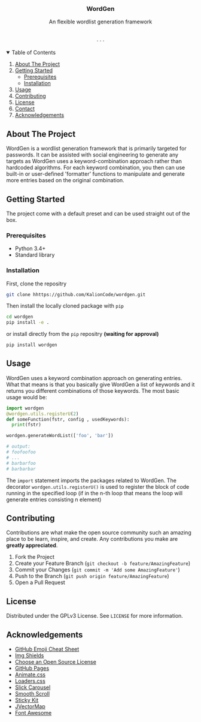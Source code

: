 
<!-- PROJECT SHIELDS -->
<!--
*** I'm using markdown "reference style" links for readability.
*** Reference links are enclosed in brackets [ ] instead of parentheses ( ).
*** See the bottom of this document for the declaration of the reference variables
*** for contributors-url, forks-url, etc. This is an optional, concise syntax you may use.
*** https://www.markdownguide.org/basic-syntax/#reference-style-links
-->


<!-- PROJECT LOGO -->
<br />
<p align="center">


  <h3 align="center">WordGen</h3>

  <p align="center">
    An flexible wordlist generation framework
    <br />
    <!-- <a href="https://github.com/othneildrew/Best-README-Template"><strong>Explore the docs »</strong></a> -->
    <br />
    <br />
    <!-- <a href="https://github.com/othneildrew/Best-README-Template">View Demo</a> -->
    ·
    <!-- <a href="https://github.com/othneildrew/Best-README-Template/issues">Report Bug</a> -->
    ·
    <!-- <a href="https://github.com/othneildrew/Best-README-Template/issues">Request Feature</a> -->
    ·
  </p>
</p>



<!-- TABLE OF CONTENTS -->
<details open="open">
  <summary>Table of Contents</summary>
  <ol>
    <li>
      <a href="#about-the-project">About The Project</a>
    </li>
    <li>
      <a href="#getting-started">Getting Started</a>
      <ul>
        <li><a href="#prerequisites">Prerequisites</a></li>
        <li><a href="#installation">Installation</a></li>
      </ul>
    </li>
    <li><a href="#usage">Usage</a></li>
    <!-- <li><a href="#roadmap">Roadmap</a></li> -->
    <li><a href="#contributing">Contributing</a></li>
    <li><a href="#license">License</a></li>
    <li><a href="#contact">Contact</a></li>
    <li><a href="#acknowledgements">Acknowledgements</a></li>
  </ol>
</details>



<!-- ABOUT THE PROJECT -->
## About The Project
WordGen is a wordlist generation framework that is primarily targeted for passwords. It can be assisted with social engineering to generate any targets as WordGen uses a keyword-combination approach rather than hardcoded algorithms. For each keyword combination, you then can use built-in or user-defined 'formatter' functions to manipulate and generate more entries based on the original combination.


<!-- GETTING STARTED -->
## Getting Started

The project come with a default preset and can be used straight out of the box.

### Prerequisites

* Python 3.4+
* Standard library

### Installation

First, clone the repositry
   ```sh
   git clone hhttps://github.com/KalionCode/wordgen.git
   ```
Then install the locally cloned package with ```pip```
  ```sh
  cd wordgen 
  pip install -e .
  ```
or install directly from the ```pip``` repositry **(waiting for approval)**
  ```sh
  pip install wordgen
  ```



<!-- USAGE EXAMPLES -->
## Usage
WordGen uses a keyword combination approach on generating entries. What that means is that you basically give WordGen a list of keywords and it returns you different combinations of those keywords. The most basic usage would be:
```python
import wordgen
@wordgen.utils.registerU(2)
def someFunction(fstr, config , usedKeywords):
  print(fstr)

wordgen.generateWordList(['foo', 'bar'])

# output: 
# foofoofoo
# ...
# barbarfoo
# barbarbar
```
The ```import``` statement imports the packages related to WordGen. The decorator ```wordgen.utils.registerU()``` is used to register the block of code running in the specified loop (if in the n-th loop that means the loop will generate entries consisting n element)


<!-- CONTRIBUTING -->
## Contributing

Contributions are what make the open source community such an amazing place to be learn, inspire, and create. Any contributions you make are **greatly appreciated**.

1. Fork the Project
2. Create your Feature Branch (`git checkout -b feature/AmazingFeature`)
3. Commit your Changes (`git commit -m 'Add some AmazingFeature'`)
4. Push to the Branch (`git push origin feature/AmazingFeature`)
5. Open a Pull Request



<!-- LICENSE -->
## License

Distributed under the GPLv3 License. See `LICENSE` for more information.



<!-- CONTACT -->
<!-- ## Contact

Your Name - [@your_twitter](https://twitter.com/your_username) - email@example.com

Project Link: [https://github.com/your_username/repo_name](https://github.com/your_username/repo_name) -->



<!-- ACKNOWLEDGEMENTS -->
## Acknowledgements
* [GitHub Emoji Cheat Sheet](https://www.webpagefx.com/tools/emoji-cheat-sheet)
* [Img Shields](https://shields.io)
* [Choose an Open Source License](https://choosealicense.com)
* [GitHub Pages](https://pages.github.com)
* [Animate.css](https://daneden.github.io/animate.css)
* [Loaders.css](https://connoratherton.com/loaders)
* [Slick Carousel](https://kenwheeler.github.io/slick)
* [Smooth Scroll](https://github.com/cferdinandi/smooth-scroll)
* [Sticky Kit](http://leafo.net/sticky-kit)
* [JVectorMap](http://jvectormap.com)
* [Font Awesome](https://fontawesome.com)





<!-- MARKDOWN LINKS & IMAGES -->
<!-- https://www.markdownguide.org/basic-syntax/#reference-style-links -->
